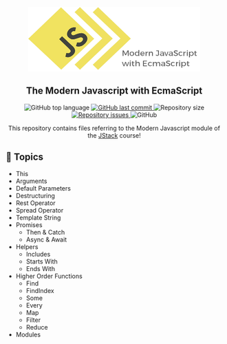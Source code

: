 <div align="center">
    <img src="modern_javascript.png" width="400" height="150">
</div>

<h2 align="center">The Modern Javascript with EcmaScript</h1>

<p align="center">
    <img alt="GitHub top language" src="https://img.shields.io/github/languages/top/victorguirra/modern_javascript">

<a href="https://github.com/victorguirra/mycontacts/commits/master">
    <img alt="GitHub last commit" src="https://img.shields.io/github/last-commit/victorguirra/modern_javascript">
</a>

<img alt="Repository size" src="https://img.shields.io/github/repo-size/victorguirra/modern_javascript">

<a href="https://github.com/victorguirra/modern_javascript/issues">
    <img alt="Repository issues" src="https://img.shields.io/github/issues/victorguirra/modern_javascript">
</a>

<img alt="GitHub" src="https://img.shields.io/github/license/victorguirra/modern_javascript">
</p>

<p align="center">This repository contains files referring to the Modern Javascript module of the <a href="https://jstack.com.br/">JStack</a> course!</p>

## 🚀 Topics

- This
- Arguments
- Default Parameters
- Destructuring
- Rest Operator
- Spread Operator
- Template String
- Promises
    - Then & Catch
    - Async & Await
- Helpers
    - Includes
    - Starts With
    - Ends With
- Higher Order Functions
    - Find
    - FindIndex
    - Some
    - Every
    - Map
    - Filter
    - Reduce
- Modules
